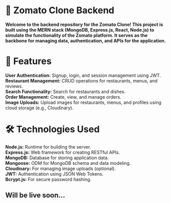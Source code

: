 # 🍴 Zomato Clone Backend

**Welcome to the backend repository for the Zomato Clone! This project is built using the MERN stack (MongoDB, Express.js, React, Node.js) to simulate the functionality of the Zomato platform. It serves as the backbone for managing data, authentication, and APIs for the application.**

# 🚀 Features
**User Authentication:** Signup, login, and session management using JWT. <br/>
**Restaurant Management:** CRUD operations for restaurants, menus, and reviews.<br/>
**Search Functionality:** Search for restaurants and dishes.<br/>
**Order Management:** Create, view, and manage orders.<br/>
**Image Uploads:** Upload images for restaurants, menus, and profiles using cloud storage (e.g., Cloudinary).<br/>

# 🛠️ Technologies Used
**Node.js:** Runtime for building the server.<br/>
**Express.js:** Web framework for creating RESTful APIs.<br/>
**MongoDB:** Database for storing application data.<br/>
**Mongoose:** ODM for MongoDB schema and data modeling.<br/>
**Cloudinary:** For managing image uploads (optional).<br/>
**JWT:** Authentication using JSON Web Tokens.<br/>
**Bcrypt.js:** For secure password hashing.<br/>

## Will be live soon...


